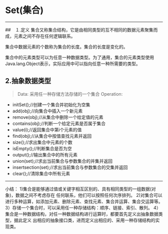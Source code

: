 # Set(集合)
-------------------------------------------------------------------------------------------
##　１.定义
集合又称集合结构，它是由相同类型的互不相同的数据元素聚集而成，元素之间不存在任何逻辑联系。

集合中数据元素的个数称为集合的长度。集合的长度是变化的。

集合中的元素类型可以为任意一种数据类型。为了通用，集合的元素类型使用Java.lang.Object表示，实际应用中可以指向任意一种所需要的类型。

## 2.抽象数据类型

> Data:
采用任一种存储方法存储的一个集合
Operation:
* initSet();//创建一个集合并初始化为空集
* add(obj);//向集合中插入一个新元素
* remove(obj);//从集合中删除一个给定值的元素
* contains(obj);//判断一个给定元素是否属于集合
* value(i);//返回集合中第i个元素的值
* find(obj);//从集合中按值查找元素并返回
* size();//求出集合中元素的个数
* isEmpty();//判断集合是否为空
* output();//输出集合中的所有元素
* union(set);//求出当前集合与参数集合的并集并返回
* insertsection(set);//求出当前集合与参数集合的交集并返回
* clear();//清除集合中所有元素


---------------------------------------------------------------------------------------------------------------
小结：
  1)集合是能够通过值或关键字相互区别的、具有相同类型的一组数据(对象)，数据之间不考虑存在
  任何联系，他们可以按照任何次序排列。
  2)对集合可以进行多种运算，如添加元素、删除元素、查找元素、集合并运算、集合交运算等。
  3）存储一个集合时，可以采用任一种存储结构：顺序、链接、索引、散列。
  4）集合是一种数据结构，对任一种数据结构进行运算时，都要首先定义出抽象数据类型，据此定义
  出相应的抽象接口类，进而定义出相应的、采用一种存储结构的实现类。
